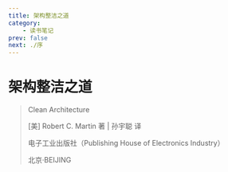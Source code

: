 ```yaml
---
title: 架构整洁之道
category:
    - 读书笔记
prev: false
next: ./序
---
```

# 架构整洁之道

> Clean Architecture
>
> [美] Robert C. Martin 著  |  孙宇聪 译
>
> 电子工业出版社（Publishing House of Electronics Industry）
>
> 北京·BEIJING
